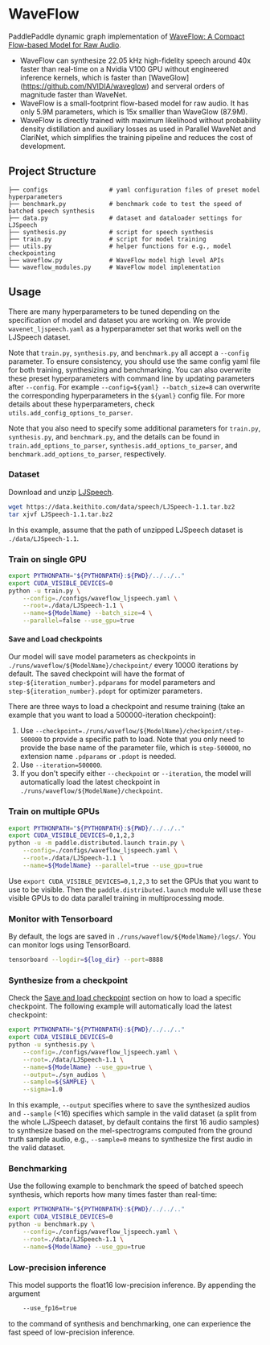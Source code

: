 # WaveFlow

PaddlePaddle dynamic graph implementation of [WaveFlow: A Compact Flow-based Model for Raw Audio](https://arxiv.org/abs/1912.01219).

- WaveFlow can synthesize 22.05 kHz high-fidelity speech around 40x faster than real-time on a Nvidia V100 GPU without engineered inference kernels, which is faster than [WaveGlow] (https://github.com/NVIDIA/waveglow) and serveral orders of magnitude faster than WaveNet.
- WaveFlow is a small-footprint flow-based model for raw audio. It has only 5.9M parameters, which is 15x smalller than WaveGlow (87.9M).
- WaveFlow is directly trained with maximum likelihood without probability density distillation and auxiliary losses as used in Parallel WaveNet and ClariNet, which simplifies the training pipeline and reduces the cost of development.

## Project Structure
```text
├── configs                 # yaml configuration files of preset model hyperparameters
├── benchmark.py            # benchmark code to test the speed of batched speech synthesis
├── data.py                 # dataset and dataloader settings for LJSpeech
├── synthesis.py            # script for speech synthesis
├── train.py                # script for model training
├── utils.py                # helper functions for e.g., model checkpointing
├── waveflow.py             # WaveFlow model high level APIs
└── waveflow_modules.py     # WaveFlow model implementation
```

## Usage

There are many hyperparameters to be tuned depending on the specification of model and dataset you are working on.
We provide `wavenet_ljspeech.yaml` as a hyperparameter set that works well on the LJSpeech dataset.

Note that `train.py`, `synthesis.py`, and `benchmark.py` all accept a `--config` parameter. To ensure consistency, you should use the same config yaml file for both training, synthesizing and benchmarking. You can also overwrite these preset hyperparameters with command line by updating parameters after `--config`.
For example `--config=${yaml} --batch_size=8` can overwrite the corresponding hyperparameters in the `${yaml}` config file. For more details about these hyperparameters, check `utils.add_config_options_to_parser`.

Note that you also need to specify some additional parameters for `train.py`, `synthesis.py`, and `benchmark.py`, and the details can be found in `train.add_options_to_parser`, `synthesis.add_options_to_parser`, and `benchmark.add_options_to_parser`, respectively.

### Dataset

Download and unzip [LJSpeech](https://keithito.com/LJ-Speech-Dataset/).

```bash
wget https://data.keithito.com/data/speech/LJSpeech-1.1.tar.bz2
tar xjvf LJSpeech-1.1.tar.bz2
```

In this example, assume that the path of unzipped LJSpeech dataset is `./data/LJSpeech-1.1`.

### Train on single GPU

```bash
export PYTHONPATH="${PYTHONPATH}:${PWD}/../../.."
export CUDA_VISIBLE_DEVICES=0
python -u train.py \
    --config=./configs/waveflow_ljspeech.yaml \
    --root=./data/LJSpeech-1.1 \
    --name=${ModelName} --batch_size=4 \
    --parallel=false --use_gpu=true
```

#### Save and Load checkpoints

Our model will save model parameters as checkpoints in `./runs/waveflow/${ModelName}/checkpoint/` every 10000 iterations by default.
The saved checkpoint will have the format of `step-${iteration_number}.pdparams` for model parameters and `step-${iteration_number}.pdopt` for optimizer parameters.

There are three ways to load a checkpoint and resume training (take an example that you want to load a 500000-iteration checkpoint):
1. Use `--checkpoint=./runs/waveflow/${ModelName}/checkpoint/step-500000` to provide a specific path to load. Note that you only need to provide the base name of the parameter file, which is `step-500000`, no extension name `.pdparams` or `.pdopt` is needed.
2. Use `--iteration=500000`.
3. If you don't specify either `--checkpoint` or `--iteration`, the model will automatically load the latest checkpoint in `./runs/waveflow/${ModelName}/checkpoint`.

### Train on multiple GPUs

```bash
export PYTHONPATH="${PYTHONPATH}:${PWD}/../../.."
export CUDA_VISIBLE_DEVICES=0,1,2,3
python -u -m paddle.distributed.launch train.py \
    --config=./configs/waveflow_ljspeech.yaml \
    --root=./data/LJSpeech-1.1 \
    --name=${ModelName} --parallel=true --use_gpu=true
```

Use `export CUDA_VISIBLE_DEVICES=0,1,2,3` to set the GPUs that you want to use to be visible. Then the `paddle.distributed.launch` module will use these visible GPUs to do data parallel training in multiprocessing mode.

### Monitor with Tensorboard

By default, the logs are saved in `./runs/waveflow/${ModelName}/logs/`. You can monitor logs using TensorBoard.

```bash
tensorboard --logdir=${log_dir} --port=8888
```

### Synthesize from a checkpoint

Check the [Save and load checkpoint](#save-and-load-checkpoints) section on how to load a specific checkpoint.
The following example will automatically load the latest checkpoint:

```bash
export PYTHONPATH="${PYTHONPATH}:${PWD}/../../.."
export CUDA_VISIBLE_DEVICES=0
python -u synthesis.py \
    --config=./configs/waveflow_ljspeech.yaml \
    --root=./data/LJSpeech-1.1 \
    --name=${ModelName} --use_gpu=true \
    --output=./syn_audios \
    --sample=${SAMPLE} \
    --sigma=1.0
```

In this example, `--output` specifies where to save the synthesized audios and `--sample` (<16) specifies which sample in the valid dataset (a split from the whole LJSpeech dataset, by default contains the first 16 audio samples) to synthesize based on the mel-spectrograms computed from the ground truth sample audio, e.g., `--sample=0` means to synthesize the first audio in the valid dataset.

### Benchmarking

Use the following example to benchmark the speed of batched speech synthesis, which reports how many times faster than real-time:

```bash
export PYTHONPATH="${PYTHONPATH}:${PWD}/../../.."
export CUDA_VISIBLE_DEVICES=0
python -u benchmark.py \
    --config=./configs/waveflow_ljspeech.yaml \
    --root=./data/LJSpeech-1.1 \
    --name=${ModelName} --use_gpu=true
```

### Low-precision inference

This model supports the float16 low-precision inference. By appending the argument

```bash
    --use_fp16=true
```

to the command of synthesis and benchmarking, one can experience the fast speed of low-precision inference.
